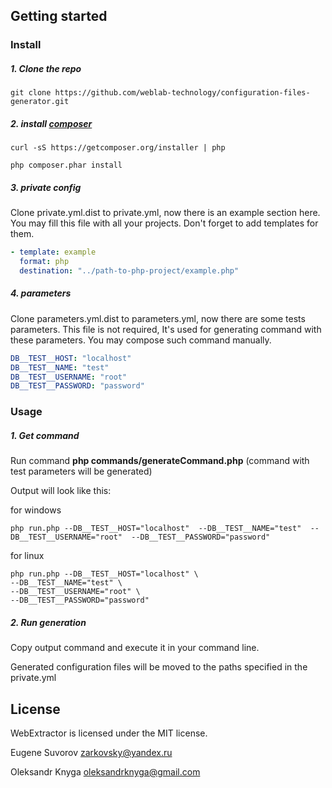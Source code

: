 ## Getting started

### Install

##### 1. Clone the repo

`git clone https://github.com/weblab-technology/configuration-files-generator.git`

##### 2. install [composer](https://getcomposer.org/)

`curl -sS https://getcomposer.org/installer | php`

`php composer.phar install`

##### 3. private config

Clone private.yml.dist to private.yml, now there is an example section here. You may fill this file with all your projects. Don't forget to add templates for them.

```yml
- template: example
  format: php
  destination: "../path-to-php-project/example.php"
```
##### 4. parameters

Clone parameters.yml.dist to parameters.yml, now there are some tests parameters. This file is not required, It's used for generating command with these parameters. You may compose such command manually.

```yml
DB__TEST__HOST: "localhost"
DB__TEST__NAME: "test"
DB__TEST__USERNAME: "root"
DB__TEST__PASSWORD: "password"
```

### Usage

##### 1. Get command

Run command **php commands/generateCommand.php** (command with test parameters will be generated)

Output will look like this:

for windows

```
php run.php --DB__TEST__HOST="localhost"  --DB__TEST__NAME="test"  --DB__TEST__USERNAME="root"  --DB__TEST__PASSWORD="password"
```

for linux

```
php run.php --DB__TEST__HOST="localhost" \
--DB__TEST__NAME="test" \
--DB__TEST__USERNAME="root" \
--DB__TEST__PASSWORD="password"
```

##### 2. Run generation

Copy output command and execute it in your command line.

Generated configuration files will be moved to the paths specified in the private.yml


## License

WebExtractor is licensed under the MIT license.

Eugene Suvorov zarkovsky@yandex.ru

Oleksandr Knyga oleksandrknyga@gmail.com
